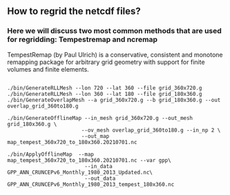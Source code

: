 ## How to regrid the netcdf files?
### Here we will discuss two most common methods that are used for regridding: Tempestremap and ncremap 

TempestRemap (by Paul Ulrich) is a conservative, consistent and monotone remapping package for arbitrary grid geometry with support for finite volumes and finite elements.
```

./bin/GenerateRLLMesh --lon 720 --lat 360 --file grid_360x720.g                                                                                                                         
./bin/GenerateRLLMesh --lon 360 --lat 180 --file grid_180x360.g
./bin/GenerateOverlapMesh --a grid_360x720.g --b grid_180x360.g --out overlap_grid_360to180.g

./bin/GenerateOfflineMap --in_mesh grid_360x720.g --out_mesh grid_180x360.g \
                        --ov_mesh overlap_grid_360to180.g --in_np 2 \
                        --out_map map_tempest_360x720_to_180x360.20210701.nc

./bin/ApplyOfflineMap  --map map_tempest_360x720_to_180x360.20210701.nc --var gpp\
                         --in_data GPP_ANN_CRUNCEPv6_Monthly_1980_2013_Updated.nc\
                         --out_data GPP_ANN_CRUNCEPv6_Monthly_1980_2013_tempest_180x360.nc
```